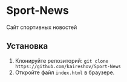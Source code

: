 # Sport-News
Сайт спортивных новостей

## Установка
1. Клонируйте репозиторий: `git clone https://github.com/kaireshov/Sport-News`
2. Откройте файл `index.html` в браузере.
